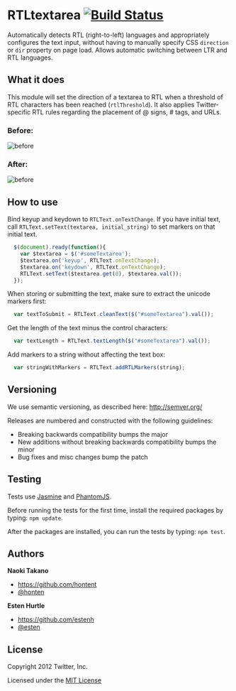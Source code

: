 RTLtextarea [![Build Status](https://travis-ci.org/twitter/RTLtextarea.png?branch=master)](https://travis-ci.org/twitter/RTLtextarea)
========
Automatically detects RTL (right-to-left) languages and appropriately configures the text input, without having to manually specify CSS `direction` or `dir` property on page load. Allows automatic switching between LTR and RTL languages.

What it does
------------
This module will set the direction of a textarea to RTL when a threshold
of RTL characters has been reached (`rtlThreshold`). It also applies Twitter-
specific RTL rules regarding the placement of @ signs, # tags, and URLs.

### Before:
![before](http://twitter.github.com/RTLtextarea/img/rtltextarea_before.png)

### After:
![before](http://twitter.github.com/RTLtextarea/img/rtltextarea_after.png)

How to use
-----------
Bind keyup and keydown to `RTLText.onTextChange`. If you have initial text,
call `RTLText.setText(textarea, initial_string)` to set markers on that
initial text.

```javascript
  $(document).ready(function(){
    var $textarea = $('#someTextarea');
    $textarea.on('keyup', RTLText.onTextChange);
    $textarea.on('keydown', RTLText.onTextChange);
    RTLText.setText($textarea.get(0), $textarea.val());
  });
```

When storing or submitting the text, make sure to extract the unicode markers first:

```javascript
  var textToSubmit = RTLText.cleanText($("#someTextarea").val());
```

Get the length of the text minus the control characters:

```javascript
  var textLength = RTLText.textLength($("#someTextarea").val());
```

Add markers to a string without affecting the text box:

```javascript
  var stringWithMarkers = RTLText.addRTLMarkers(string);
```

Versioning
----------
We use semantic versioning, as described here: http://semver.org/

Releases are numbered and constructed with the following guidelines:

  * Breaking backwards compatibility bumps the major
  * New additions without breaking backwards compatibility bumps the minor
  * Bug fixes and misc changes bump the patch

Testing
----------
Tests use [Jasmine](https://jasmine.github.io/) and [PhantomJS](http://phantomjs.org/).

Before running the tests for the first time, install the required packages by typing: `npm update`.

After the packages are installed, you can run the tests by typing: `npm test`.

Authors
----------
**Naoki Takano**
+ https://github.com/hontent
+ [@honten](http://www.twitter.com/honten)

**Esten Hurtle**
+ https://github.com/estenh
+ [@esten](http://www.twitter.com/esten)

License
-----------
Copyright 2012 Twitter, Inc.

Licensed under the [MIT License](http://opensource.org/licenses/mit-license.php)
